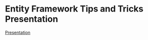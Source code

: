 # Entity Framework Tips and Tricks Presentation

[Presentation](https://saitonakamura.github.io/entity-framework-tips-and-tricks-presentation/#/)
